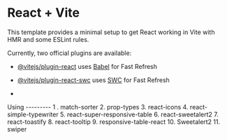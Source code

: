 # React + Vite

This template provides a minimal setup to get React working in Vite with HMR and some ESLint rules.

Currently, two official plugins are available:

- [@vitejs/plugin-react](https://github.com/vitejs/vite-plugin-react/blob/main/packages/plugin-react/README.md) uses [Babel](https://babeljs.io/) for Fast Refresh
- [@vitejs/plugin-react-swc](https://github.com/vitejs/vite-plugin-react-swc) uses [SWC](https://swc.rs/) for Fast Refresh

- 
Using ---------
1 . match-sorter
2. prop-types
3. react-icons
4. react-simple-typewriter
5. react-super-responsive-table
6. react-sweetalert2
7. react-toastify
8. react-tooltip
9. responsive-table-react
10. Sweetalert2
11. swiper
